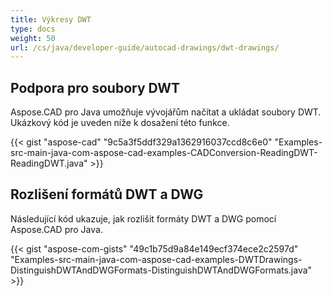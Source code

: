```yaml
---
title: Výkresy DWT
type: docs
weight: 50
url: /cs/java/developer-guide/autocad-drawings/dwt-drawings/
---
```


## **Podpora pro soubory DWT**
Aspose.CAD pro Java umožňuje vývojářům načítat a ukládat soubory DWT. Ukázkový kód je uveden níže k dosažení této funkce.

{{< gist "aspose-cad" "9c5a3f5ddf329a1362916037ccd8c6e0" "Examples-src-main-java-com-aspose-cad-examples-CADConversion-ReadingDWT-ReadingDWT.java" >}}
## **Rozlišení formátů DWT a DWG**
Následující kód ukazuje, jak rozlišit formáty DWT a DWG pomocí Aspose.CAD pro Java.

{{< gist "aspose-com-gists" "49c1b75d9a84e149ecf374ece2c2597d" "Examples-src-main-java-com-aspose-cad-examples-DWTDrawings-DistinguishDWTAndDWGFormats-DistinguishDWTAndDWGFormats.java" >}}
